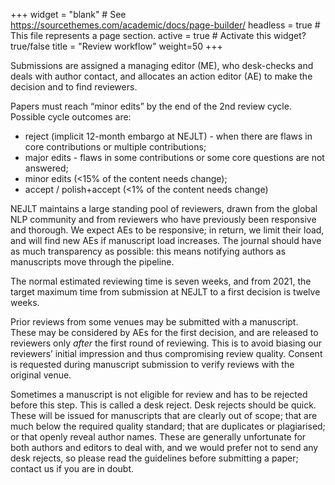 +++
widget = "blank"  # See https://sourcethemes.com/academic/docs/page-builder/
headless = true  # This file represents a page section.
active = true  # Activate this widget? true/false
title = "Review workflow"
weight=50
+++

Submissions are assigned a managing editor (ME), who desk-checks and deals with author contact, and allocates an action editor (AE) to make the decision and to find reviewers.

Papers must reach “minor edits” by the end of the 2nd review cycle. Possible cycle outcomes are:

* reject (implicit 12-month embargo at NEJLT) - when there are flaws in core contributions or multiple contributions;
* major edits - flaws in some contributions or some core questions are not answered;
* minor edits (<15% of the content needs change);
* accept / polish+accept (<1% of the content needs change)

NEJLT maintains a large standing pool of reviewers, drawn from the global NLP community and from reviewers who have previously been responsive and thorough. We expect AEs to be responsive; in return, we limit their load, and will find new AEs if manuscript load increases. The journal should have as much transparency as possible: this means notifying authors as manuscripts move through the pipeline.

The normal estimated reviewing time is seven weeks, and from 2021, the target maximum time from submission at NEJLT to a first decision is twelve weeks.

Prior reviews from some venues may be submitted with a manuscript. These may be considered by AEs for the first decision, and are released to reviewers only _after_ the first round of reviewing. This is to avoid biasing our reviewers’ initial impression and thus compromising review quality. Consent is requested during manuscript submission to verify reviews with the original venue.

Sometimes a manuscript is not eligible for review and has to be rejected before this step. This is called a desk reject. Desk rejects should be quick. These will be issued for manuscripts that are clearly out of scope; that are much below the required quality standard; that are duplicates or plagiarised; or that openly reveal author names. These are generally unfortunate for both authors and editors to deal with, and we would prefer not to send any desk rejects, so please read the guidelines before submitting a paper; contact us if you are in doubt.
